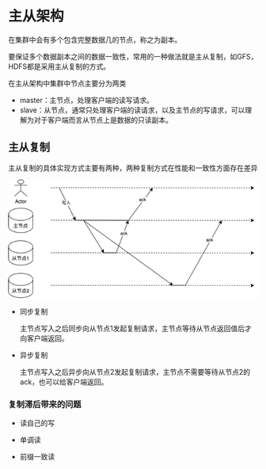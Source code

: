 # 主从架构

在集群中会有多个包含完整数据几的节点，称之为副本。

要保证多个数据副本之间的数据一致性，常用的一种做法就是主从复制，如GFS，HDFS都是采用主从复制的方式。

在主从架构中集群中节点主要分为两类

- master：主节点，处理客户端的读写请求。
- slave：从节点，通常只处理客户端的读请求，以及主节点的写请求，可以理解为对于客户端而言从节点上是数据的只读副本。

## 主从复制

主从复制的具体实现方式主要有两种，两种复制方式在性能和一致性方面存在差异

![主从复制](img/data_replicated.png)

- 同步复制

  主节点写入之后同步向从节点1发起复制请求，主节点等待从节点返回值后才向客户端返回。

- 异步复制

  主节点写入之后异步向从节点2发起复制请求，主节点不需要等待从节点2的ack，也可以给客户端返回。

### 复制滞后带来的问题

- 读自己的写

- 单调读

- 前缀一致读

